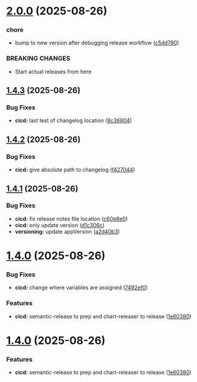 # [2.0.0](https://github.com/interworks/curator-helm/compare/v1.4.3...v2.0.0) (2025-08-26)


### chore

* bump to new version after debugging release workflow ([c5dd780](https://github.com/interworks/curator-helm/commit/c5dd7807b72f91cc32054c35eb5adcaa8f874253))


### BREAKING CHANGES

* Start actual releases from here

## [1.4.3](https://github.com/interworks/curator-helm/compare/v1.4.2...v1.4.3) (2025-08-26)


### Bug Fixes

* **cicd:** last test of changelog location ([8c36804](https://github.com/interworks/curator-helm/commit/8c368046b666fb265ec023d9f9697ce92f4aa539))

## [1.4.2](https://github.com/interworks/curator-helm/compare/v1.4.1...v1.4.2) (2025-08-26)


### Bug Fixes

* **cicd:** give absolute path to changelog ([f427044](https://github.com/interworks/curator-helm/commit/f4270444b6f56945f5d87d8ae0857f21dacc60fc))

## [1.4.1](https://github.com/interworks/curator-helm/compare/v1.4.0...v1.4.1) (2025-08-26)


### Bug Fixes

* **cicd:** fix release notes file location ([c60e8e0](https://github.com/interworks/curator-helm/commit/c60e8e0cb17295bea5c9501abd78eed418aa3fcd))
* **cicd:** only update version ([d1c306c](https://github.com/interworks/curator-helm/commit/d1c306cc344bc788f7748e96c2bd4ea367a414f6))
* **versioning:** update appVersion ([a2d40b3](https://github.com/interworks/curator-helm/commit/a2d40b3aea45392e0833cfb6c984094865113822))

# [1.4.0](https://github.com/interworks/curator-helm/compare/v1.3.4...v1.4.0) (2025-08-26)


### Bug Fixes

* **cicd:** change where variables are assigned ([7492ef0](https://github.com/interworks/curator-helm/commit/7492ef0bf336e7f39d71700a5164ed869b8efd94))


### Features

* **cicd:** semantic-release to prep and chart-releaser to release ([1e60380](https://github.com/interworks/curator-helm/commit/1e603808ff104fa11bdca4b2f5c6027780e09215))

# [1.4.0](https://github.com/interworks/curator-helm/compare/v1.3.4...v1.4.0) (2025-08-26)


### Features

* **cicd:** semantic-release to prep and chart-releaser to release ([1e60380](https://github.com/interworks/curator-helm/commit/1e603808ff104fa11bdca4b2f5c6027780e09215))
